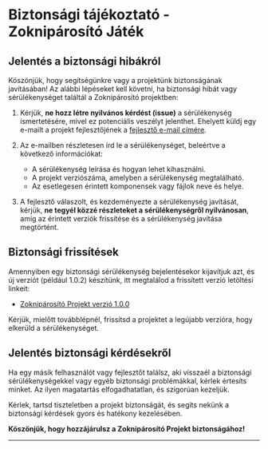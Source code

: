 # Biztonsági tájékoztató - Zoknipárosító Játék

## Jelentés a biztonsági hibákról

Köszönjük, hogy segítségünkre vagy a projektünk biztonságának javításában! Az alábbi lépéseket kell követni, ha biztonsági hibát vagy sérülékenységet találtál a Zoknipárosító projektben:

1. Kérjük, **ne hozz létre nyilvános kérdést (issue)** a sérülékenység ismertetésére, mivel ez potenciális veszélyt jelenthet. Ehelyett küldj egy e-mailt a projekt fejlesztőjének a [fejlesztő e-mail címére](mailto:bencecsengeri5@mailbox.unideb.hu).

2. Az e-mailben részletesen írd le a sérülékenységet, beleértve a következő információkat:
   - A sérülékenység leírása és hogyan lehet kihasználni.
   - A projekt verziószáma, amelyben a sérülékenység megtalálható.
   - Az esetlegesen érintett komponensek vagy fájlok neve és helye.

3. A fejlesztő válaszolt, és kezdeményezte a sérülékenység javítását, kérjük, **ne tegyél közzé részleteket a sérülékenységről nyilvánosan**, amíg az érintett verziók frissítése és a sérülékenység javítása megtörtént.

## Biztonsági frissítések

Amennyiben egy biztonsági sérülékenység bejelentésekor kijavítjuk azt, és új verziót (például 1.0.2) készítünk, itt megtalálod a frissített verzió letöltési linkeit:

- [Zoknipárosító Projekt verzió 1.0.0]([https://github.com/your-username/zokniparositoprojekt/releases/tag/v1.0.2](https://github.com/albertbokor-unideb/zokniparosito-jatek))

Kérjük, mielőtt továbblépnél, frissítsd a projektet a legújabb verzióra, hogy elkerüld a sérülékenységet.

## Jelentés biztonsági kérdésekről

Ha egy másik felhasználót vagy fejlesztőt találsz, aki visszaél a biztonsági sérülékenységekkel vagy egyéb biztonsági problémákkal, kérlek értesíts minket. Az ilyen magatartás elfogadhatatlan, és szigorúan kezeljük.

Kérlek, tartsd tiszteletben a projekt biztonságát, és segíts nekünk a biztonsági kérdések gyors és hatékony kezelésében.

**Köszönjük, hogy hozzájárulsz a Zoknipárosító Projekt biztonságához!**

---

